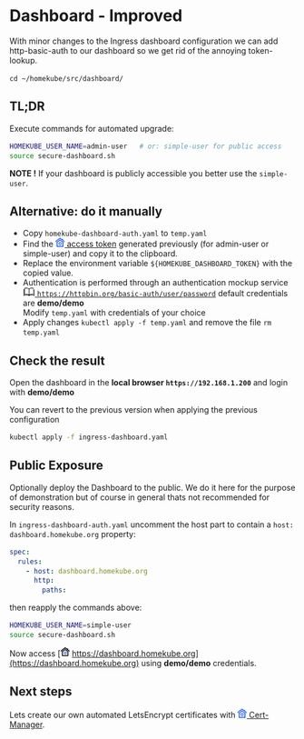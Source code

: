 # Dashboard - Improved

With minor changes to the Ingress dashboard configuration we can add http-basic-auth to our dashboard
so we get rid of the annoying token-lookup.

`cd ~/homekube/src/dashboard/`

## TL;DR 

Execute commands for automated upgrade: 

```bash
HOMEKUBE_USER_NAME=admin-user   # or: simple-user for public access
source secure-dashboard.sh
```

**NOTE !** If your dashboard is publicly accessible you better use the `simple-user`.

## Alternative: do it manually

- Copy `homekube-dashboard-auth.yaml` to `temp.yaml`
- Find the [![](images/ico/color/homekube_16.png) access token](dashboard.md)
  generated previously (for admin-user or simple-user) and copy it to the clipboard.
- Replace the environment variable `${HOMEKUBE_DASHBOARD_TOKEN}` with the copied value.
- Authentication is performed through an authentication mockup service 
[![](images/ico/book_16.png) `https://httpbin.org/basic-auth/user/password`](https://httpbin.org) 
default credentials are **demo/demo**  
Modify `temp.yaml` with credentials of your choice
- Apply changes `kubectl apply -f temp.yaml` and remove the file `rm temp.yaml`

## Check the result

Open the dashboard in the **local browser `https://192.168.1.200`** and login with **demo/demo**  

You can revert to the previous version when applying the previous configuration

```bash
kubectl apply -f ingress-dashboard.yaml
```

## Public Exposure

Optionally deploy the Dashboard to the public. We do it here for the purpose of demonstration but of course 
in general thats not recommended for security reasons.

In `ingress-dashboard-auth.yaml` uncomment the host part to contain a `host: dashboard.homekube.org` property:

```yaml
spec:
  rules:
    - host: dashboard.homekube.org
      http:
        paths:        
```
then reapply the commands above:
```bash
HOMEKUBE_USER_NAME=simple-user
source secure-dashboard.sh
```

Now access 
[![](images/ico/color/homekube_link_16.png) https://dashboard.homekube.org](https://dashboard.homekube.org) 
using **demo/demo** credentials.

## Next steps

Lets create our own automated LetsEncrypt certificates with
[![](images/ico/color/homekube_16.png) Cert-Manager](cert-manager.md). 
